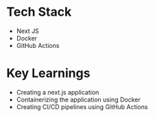 # Tech Stack
- Next JS 
- Docker 
- GitHub Actions

# Key Learnings

- Creating a next.js application
- Containerizing the application using Docker
- Creating CI/CD pipelines using GitHub Actions
